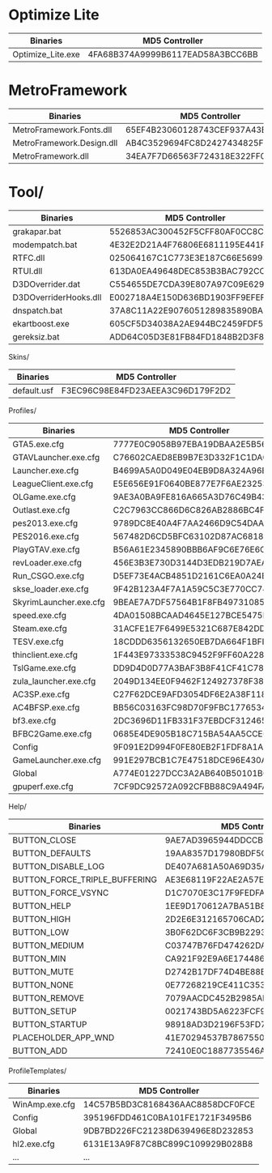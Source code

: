 # Optimize Lite
Binaries | MD5 Controller
------------ | -------------
Optimize_Lite.exe | 4FA68B374A9999B6117EAD58A3BCC6BB

# MetroFramework
Binaries | MD5 Controller
------------ | -------------
MetroFramework.Fonts.dll | 65EF4B23060128743CEF937A43B82AA3
MetroFramework.Design.dll | AB4C3529694FC8D2427434825F71B2B8
MetroFramework.dll | 34EA7F7D66563F724318E322FF08F4DB

# Tool/
Binaries | MD5 Controller
------------ | -------------
grakapar.bat | 5526853AC300452F5CFF80AF0CC8C22B
modempatch.bat | 4E32E2D21A4F76806E6811195E441F03
RTFC.dll | 025064167C1C773E3E187C66E56993FE
RTUI.dll | 613DA0EA49648DEC853B3BAC792CC576
D3DOverrider.dat | C554655DE7CDA39E807A97C09E62957F
D3DOverriderHooks.dll | E002718A4E150D636BD1903FF9EFEF11
dnspatch.bat | 37A8C11A22E9076051289835890BA843
ekartboost.exe | 605CF5D34038A2AE944BC2459FDF5FC8
gereksiz.bat | ADD64C05D3E81FB84FD1848B2D3F8482

Skins/

Binaries | MD5 Controller
------------ | -------------
default.usf | F3EC96C98E84FD23AEEA3C96D179F2D2

Profiles/

Binaries | MD5 Controller
------------ | -------------
GTA5.exe.cfg | 7777E0C9058B97EBA19DBAA2E5B567FE
GTAVLauncher.exe.cfg | C76602CAED8EB9B7E3D332F1C1DA05D4
Launcher.exe.cfg | B4699A5A0D049E04EB9D8A324A96B31C
LeagueClient.exe.cfg | E5E656E91F0640BE877E7F6AE2325383
OLGame.exe.cfg | 9AE3A0BA9FE816A665A3D76C49B43162
Outlast.exe.cfg | C2C7963CC866D6C826AB2886BC4F3FB9
pes2013.exe.cfg | 9789DC8E40A4F7AA2466D9C54DAAE6AD
PES2016.exe.cfg | 567482D6CD5BFC63102D87AC68180C16
PlayGTAV.exe.cfg | B56A61E2345890BBB6AF9C6E76E6C307
revLoader.exe.cfg | 456E3B3E730D3144D3EDB219D7AEA16E
Run_CSGO.exe.cfg | D5EF73E4ACB4851D2161C6EA0A24BE53
skse_loader.exe.cfg | 9F42B123A4F7A1A59C5C3E770CC74FC2
SkyrimLauncher.exe.cfg | 9BEAE7A7DF57564B1F8FB49731085323
speed.exe.cfg | 4DA01508BCAAD4645E127BCE5475FEF2
Steam.exe.cfg | 31ACFE1E7F6499E5321C687E842DDF6D
TESV.exe.cfg | 18CDDD6356132650EB7DA664F1BFEADC
thinclient.exe.cfg | 1F443E97333538C9452F9FF60A2285A9
TslGame.exe.cfg | DD9D4D0D77A3BAF3B8F41CF41C788FC4
zula_launcher.exe.cfg | 2049D134EE0F9462F124927378F38A7D
AC3SP.exe.cfg | C27F62DCE9AFD3054DF6E2A38F11828C
AC4BFSP.exe.cfg | BB56C03163FC98D70F9FBC1776534623
bf3.exe.cfg | 2DC3696D11FB331F37EBDCF3124657FE
BFBC2Game.exe.cfg | 0685E4DE905B18C715BA54AA5CCE65C7
Config | 9F091E2D994F0FE80EB2F1FDF8A1A653
GameLauncher.exe.cfg | 991E297BCB1C7E47518DCE96E430A70E
Global | A774E01227DCC3A2AB640B50101BCAE7
gpuperf.exe.cfg | 7CF9DC92572A092CFBB88C9A494FA74B

Help/

Binaries | MD5 Controller
------------ | -------------
BUTTON_CLOSE | 9AE7AD3965944DDCCB4253831F0B6CD2
BUTTON_DEFAULTS | 19AA8357D17980BDF5C88A339047CAA3
BUTTON_DISABLE_LOG | DE407A681A50A69D35A22E42ED87B479
BUTTON_FORCE_TRIPLE_BUFFERING | AE3E68119F22AE2A57E091590DA8BC1F
BUTTON_FORCE_VSYNC | D1C7070E3C17F9FEDFA156C8C237CC55
BUTTON_HELP | 1EE9D170612A7BA51B89675E2F4A0796
BUTTON_HIGH | 2D2E6E312165706CAD2EFDDAA7E20459
BUTTON_LOW | 3B0F62DC6F3CB9B2293F7AA29C8DC9AD
BUTTON_MEDIUM | C03747B76FD474262DAB5DDB13651BFC
BUTTON_MIN | CA921F92E9A6E1744866528DCB2CD4CF
BUTTON_MUTE | D2742B17DF74D4BE88BE7A9E1C2DCF4D
BUTTON_NONE | 0E77268219CE411C353EAD29B93D31E1
BUTTON_REMOVE | 7079AACDC452B2985AE1436512F57687
BUTTON_SETUP | 0021743BD5A6223FCF9A09C2FA830260
BUTTON_STARTUP | 98918AD3D2196F53FD7CB59032EF2CC9
PLACEHOLDER_APP_WND | 41E70294537B7867550550DE77E038AE
BUTTON_ADD | 72410E0C1887735546AAA961B70C164F

ProfileTemplates/

Binaries | MD5 Controller
------------ | -------------
WinAmp.exe.cfg | 14C57B5BD3C8168436AAC8858DCF0FCE
Config | 395196FDD461C0BA101FE1721F3495B6
Global | 9DB7BD226FC21238D639496E8D232853
hl2.exe.cfg | 6131E13A9F87C8BC899C109929B028B8
... | ...
